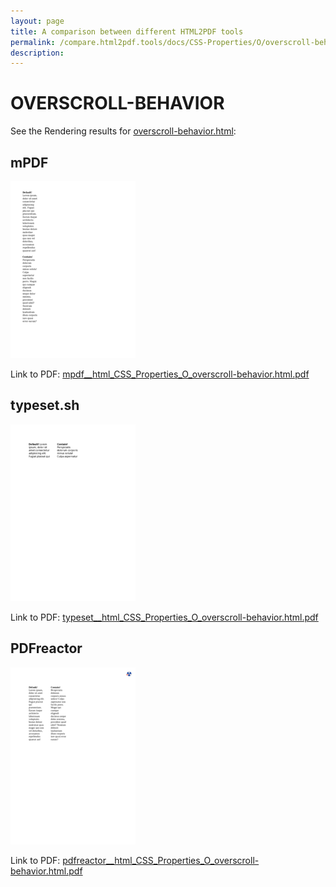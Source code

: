 ```yaml
---
layout: page
title: A comparison between different HTML2PDF tools
permalink: /compare.html2pdf.tools/docs/CSS-Properties/O/overscroll-behavior/
description: 
---
```


# OVERSCROLL-BEHAVIOR

See the Rendering results for [overscroll-behavior.html](/html/CSS%20Properties/O/overscroll-behavior.html):

## mPDF
![](mpdf__html_CSS_Properties_O_overscroll-behavior.html.png) 

Link to PDF: [mpdf__html_CSS_Properties_O_overscroll-behavior.html.pdf](mpdf__html_CSS_Properties_O_overscroll-behavior.html.pdf)

## typeset.sh
![](typeset__html_CSS_Properties_O_overscroll-behavior.html.png) 

Link to PDF: [typeset__html_CSS_Properties_O_overscroll-behavior.html.pdf](typeset__html_CSS_Properties_O_overscroll-behavior.html.pdf)

## PDFreactor
![](pdfreactor__html_CSS_Properties_O_overscroll-behavior.html.png) 

Link to PDF: [pdfreactor__html_CSS_Properties_O_overscroll-behavior.html.pdf](pdfreactor__html_CSS_Properties_O_overscroll-behavior.html.pdf)
